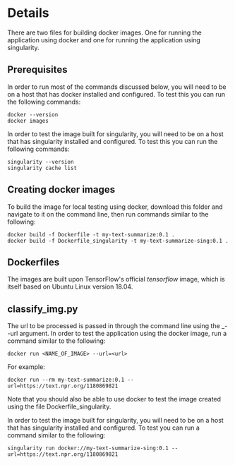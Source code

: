 # Details

There are two files for building docker images. One for running the application using docker and one for running the
application using singularity.

## Prerequisites

In order to run most of the commands discussed below, you will need to be on a host that has docker installed and
configured. To test this you can run the following commands:

```
docker --version
docker images
```

In order to test the image built for singularity, you will need to be on a host that has singularity installed and
configured. To test this you can run the following commands:

```
singularity --version
singularity cache list
```

## Creating docker images

To build the image for local testing using docker, download this folder and navigate to it on the command line,
then run commands similar to the following:

```
docker build -f Dockerfile -t my-text-summarize:0.1 .
docker build -f Dockerfile_singularity -t my-text-summarize-sing:0.1 .
```

## Dockerfiles

The images are built upon TensorFlow's official _tensorflow_ image, which is itself based on Ubuntu Linux version 18.04.

## classify_img.py

The url to be processed is passed in through the command line using the _--url argument.
In order to test the application using the docker image, run a command similar to the following:

```docker run <NAME_OF_IMAGE> --url=<url>```

For example:

```
docker run --rm my-text-summarize:0.1 --url=https://text.npr.org/1180869821
```
 
Note that you should also be able to use docker to test the image created using the file Dockerfile_singularity.

In order to test the image built for singularity, you will need to be on a host that has singularity installed and
configured. To test you can run a command similar to the following:

```
singularity run docker://my-text-summarize-sing:0.1 --url=https://text.npr.org/1180869821
```
